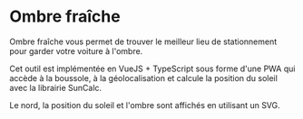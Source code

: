 # Ombre fraîche

Ombre fraîche vous permet de trouver le meilleur lieu de stationnement pour garder votre voiture à l'ombre.

Cet outil est implémentée en VueJS + TypeScript sous forme d'une PWA qui accède à la boussole, à la géolocalisation et calcule la position du soleil avec la librairie SunCalc.

Le nord, la position du soleil et l'ombre sont affichés en utilisant un SVG.